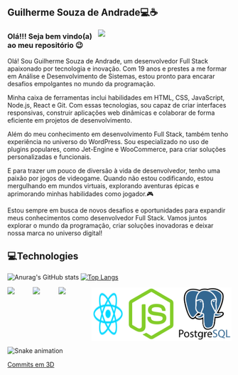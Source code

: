 ## Guilherme Souza de Andrade💻☕

<img src="https://media2.giphy.com/media/EbRPam1A4jEWkUokL8/giphy.gif?cid=ecf05e476b9z0ozey4rv2bm8ipmm27zvnda4e5lqcvxuzja2&ep=v1_gifs_trending&rid=giphy.gif&ct=g" align="right" width="300" />
<p align="left">
 <h3>Olá!!! Seja bem vindo(a) ao meu repositório 😉</h3>
<p>Olá! Sou Guilherme Souza de Andrade, um desenvolvedor Full Stack apaixonado por tecnologia e inovação. Com 19 anos e prestes a me formar em Análise e Desenvolvimento de Sistemas, estou pronto para encarar desafios empolgantes no mundo da programação.

Minha caixa de ferramentas inclui habilidades em HTML, CSS, JavaScript, Node.js, React e Git. Com essas tecnologias, sou capaz de criar interfaces responsivas, construir aplicações web dinâmicas e colaborar de forma eficiente em projetos de desenvolvimento.

Além do meu conhecimento em desenvolvimento Full Stack, também tenho experiência no universo do WordPress. Sou especializado no uso de plugins populares, como Jet-Engine e WooCommerce, para criar soluções personalizadas e funcionais.

E para trazer um pouco de diversão à vida de desenvolvedor, tenho uma paixão por jogos de videogame. Quando não estou codificando, estou mergulhando em mundos virtuais, explorando aventuras épicas e aprimorando minhas habilidades como jogador.🎮

  Estou sempre em busca de novos desafios e oportunidades para expandir meus conhecimentos como desenvolvedor Full Stack. Vamos juntos explorar o mundo da programação, criar soluções inovadoras e deixar nossa marca no universo digital!
</p> 
</p>


<h2>💻Technologies</h2>

![Anurag's GitHub stats](https://github-readme-stats.vercel.app/api?username=Guilherm3souzaA&show_icons=true&theme=tokyonight)
[![Top Langs](https://github-readme-stats.vercel.app/api/top-langs/?username=Guilherm3souzaA&show_icons=true&theme=tokyonight)](https://github.com/Guilherm3souzaA/github-readme-stats)

<div style="display:flex; flex-direction:row;">
<img style="width:100px;" src="https://raw.githubusercontent.com/abranhe/programming-languages-logos/30a0ecf99188be99a3c75a00efb5be61eca9c382/src/html/html.svg">
<img style="width:100px" src="https://raw.githubusercontent.com/get-icon/geticon/fc0f660daee147afb4a56c64e12bde6486b73e39/icons/css-3.svg">
  <img style="width:130px" src="https://upload.wikimedia.org/wikipedia/commons/thumb/b/ba/Javascript_badge.svg/1200px-Javascript_badge.svg.png">
  <img style="width:130px" src="https://raw.githubusercontent.com/vscode-icons/vscode-icons/33ca2911696d1c4d34bf193971b87b46a07514d4/icons/file_type_reactjs.svg">
   <img style="width:120px" src="https://raw.githubusercontent.com/devicons/devicon/1119b9f84c0290e0f0b38982099a2bd027a48bf1/icons/nodejs/nodejs-original.svg">
  <img style="width:120px" src="https://raw.githubusercontent.com/cncf/landscape/3fc3b47c3c75987e432b058e0dc06facd721dbfa/hosted_logos/postgre-sql.svg">
  
</div>
  
  
  
  ![Snake animation](https://github.com/Guilherm3souzaA/Guilherm3souzaA/blob/output/github-contribution-grid-snake.svg)
  
  
<a href='https://skyline.github.com/guilherm3souzaa/2021'>Commits em 3D</a> 
